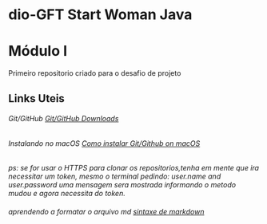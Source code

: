 # dio-GFT Start Woman Java
# Módulo I
Primeiro repositorio criado para o desafio de projeto

## Links Uteis
###### Git/GitHub [Git/GitHub Downloads](https://git-scm.com/downloads) 
###### Instalando no macOS [Como instalar Git/Github on macOS](https://docs.github.com/pt/enterprise-server@3.2/authentication/connecting-to-github-with-ssh/generating-a-new-ssh-key-and-adding-it-to-the-ssh-agent)

*ps: se for usar o HTTPS para clonar os repositorios,tenha em mente que ira necessitar um token, mesmo o terminal pedindo: user.name and user.password uma mensagem sera mostrada informando o metodo mudou e agora necessita do token.*

###### aprendendo a formatar o arquivo md [sintaxe de markdown](https://www.markdownguide.org)

